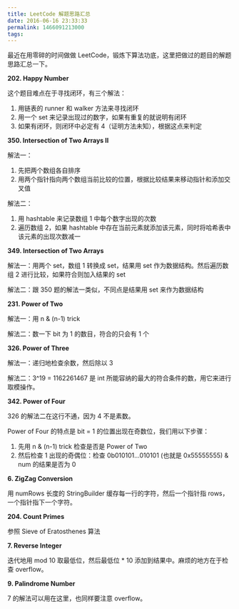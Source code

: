 ```yaml
---
title: LeetCode 解题思路汇总
date: 2016-06-16 23:33:33
permalink: 1466091213000
tags:
---
```


最近在用零碎的时间做做 LeetCode，锻炼下算法功底，这里把做过的题目的解题思路汇总一下。

**202.	Happy Number**

这个题目难点在于寻找闭环，有三个解法：

1. 用链表的 runner 和 walker 方法来寻找闭环
2. 用一个 set 来记录出现过的数字，如果有重复的就说明有闭环
3. 如果有闭环，则闭环中必定有 4（证明方法未知），根据这点来判定

**350.	Intersection of Two Arrays II**

解法一：

1. 先把两个数组各自排序
2. 用两个指针指向两个数组当前比较的位置，根据比较结果来移动指针和添加交叉值

解法二：

1. 用 hashtable 来记录数组 1 中每个数字出现的次数
2. 遍历数组 2，如果 hashtable 中存在当前元素就添加该元素，同时将哈希表中该元素的出现次数减一

**349. Intersection of Two Arrays**

解法一：用两个 set，数组 1 转换成 set，结果用 set 作为数据结构。然后遍历数组 2 进行比较，如果符合则加入结果的 set

解法二：跟 350 题的解法一类似，不同点是结果用 set 来作为数据结构

**231. Power of Two**

解法一：用 n & (n-1) trick

解法二：数一下 bit 为 1 的数目，符合的只会有 1 个

**326. Power of Three**

解法一：递归地检查余数，然后除以 3

解法二：3^19 = 1162261467 是 int 所能容纳的最大的符合条件的数，用它来进行取模操作。

**342. Power of Four**

326 的解法二在这行不通，因为 4 不是素数。

Power of Four 的特点是 bit = 1 的位置出现在奇数位，我们用以下步骤：

1. 先用 n & (n-1) trick 检查是否是 Power of Two
2. 然后检查 1 出现的奇偶位：检查 0b010101...010101 (也就是 0x55555555) & num 的结果是否为 0

**6. ZigZag Conversion**

用 numRows 长度的 StringBuilder 缓存每一行的字符，然后一个指针指 rows，一个指针指下一个字符。

**204. Count Primes**

参照 Sieve of Eratosthenes 算法

**7. Reverse Integer**

迭代地用 mod 10 取最低位，然后最低位 * 10 添加到结果中。麻烦的地方在于检查 overflow。

**9. Palindrome Number**

7 的解法可以用在这里，也同样要注意 overflow。
